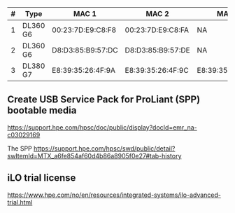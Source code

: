 


| # |   Type   |        MAC 1      |        MAC 2      |        MAC 3      |     MAC 4         |      iLO MAC      |    iLO Name   |    iLO type    |
|---|----------|-------------------|-------------------|-------------------|-------------------|-------------------|---------------|----------------|
| 1 | DL360 G6 | 00:23:7D:E9:C8:F8 | 00:23:7D:E9:C8:FA |        NA         |         NA        | 00:24:81:FB:17:92 | ILOCZJ92200E9 | iLO 2 Advanced |
| 2 | DL360 G6 | D8:D3:85:B9:57:DC | D8:D3:85:B9:57:DE |        NA         |         NA        | D8:D3:85:C0:ED:30 | ILOCZJ0110282 | iLO 2            |
| 3 | DL380 G7 | E8:39:35:26:4F:9A | E8:39:35:26:4F:9C | E8:39:35:26:4F:9E | E8:39:35:26:4F:A0 | E8:39:35:26:4F:A2 | ILOCZ22130BS7 | iLO 3 Advanced |







## Create USB Service Pack for ProLiant (SPP) bootable media 

https://support.hpe.com/hpsc/doc/public/display?docId=emr_na-c03029169

The SPP
https://support.hpe.com/hpsc/swd/public/detail?swItemId=MTX_a6fe854af60d4b86a8905f0e27#tab-history


## iLO trial license
https://www.hpe.com/no/en/resources/integrated-systems/ilo-advanced-trial.html
